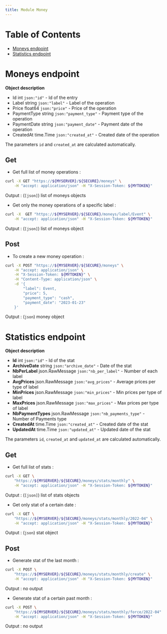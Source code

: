 ```yaml
---
title: Module Money
---
```


# Table of Contents

- [Moneys endpoint](#moneys-endpoint)
- [Statistics endpoint](#statistics-endpoint)

# Moneys endpoint

**Object description**

- Id            int         `json:"id"`             - Id of the entry
- Label         string      `json:"label"`          - Label of the operation
- Price         float64     `json:"price"`          - Price of the operation
- PaymentType   string      `json:"payment_type"`   - Payment type of the operation
- PaymentDate   string      `json:"payment_date"`   - Payment date of the operation
- CreatedAt     time.Time   `json:"created_at"`     - Created date of the operation

The parameters `id` and `created_at` are calculated automatically.

## Get

- Get full list of money operations :

```bash
curl -X GET "https://${MYSERVER}/${SECURE}/moneys" \
    -H "accept: application/json" -H "X-Session-Token: ${MYTOKEN}"
```

Output : (`[json]`) list of moneys objects

- Get only the money operations of a specific label :

```bash
curl -X  GET "https://${MYSERVER}/${SECURE}/moneys/label/Event" \
    -H "accept: application/json" -H "X-Session-Token: ${MYTOKEN}"
```

Output : (`[json]`) list of moneys object

## Post

- To create a new money operation :

```bash
curl -X POST "https://${MYSERVER}/${SECURE}/moneys" \
    -H "accept: application/json" \
    -H "X-Session-Token: ${MYTOKEN}" \
    -H "Content-Type: application/json" \
    -d '{
        "label": Event,
        "price": 5,
        "payment_type": "cash",
        "payment_date": "2023-01-23"
    }'
```

Output : (`json`) money object

# Statistics endpoint

**Object description**

- **Id**                int             `json:"id"`                 - Id of the stat
- **ArchiveDate**       string          `json:"archive_date"`       - Date of the stat
- **NbPerLabel**        json.RawMessage `json:"nb_per_label"`       - Number of each label
- **AvgPrices**         json.RawMessage `json:"avg_prices"`         - Average prices per type of label
- **MinPrices**         json.RawMessage `json:"min_prices"`         - Min prices per type of label
- **MaxPrices**         json.RawMessage `json:"max_prices"`         - Max prices per type of label
- **NbPaymentTypes**    json.RawMessage `json:"nb_payments_type"`   - Number of Payments type
- **CreatedAt**         time.Time       `json:"created_at"`         - Created date of the stat
- **UpdatedAt**         time.Time       `json:"updated_at"`         - Updated date of the stat

The parameters `id`, `created_at` and `updated_at` are calculated automatically.

## Get

- Get full list of stats :

```bash
curl -X GET \
    "https://${MYSERVER}/${SECURE}/moneys/stats/monthly" \
    -H "accept: application/json" -H "X-Session-Token: ${MYTOKEN}"
```

Output : (`[json]`) list of stats objects

- Get only stat of a certain date :

```bash
curl -X GET \
    "https://${MYSERVER}/${SECURE}/moneys/stats/monthly/2022-04" \
    -H "accept: application/json" -H "X-Session-Token: ${MYTOKEN}"
```

Output : (`json`) stat object

## Post

- Generate stat of the last month :

```bash
curl -X POST \
    "https://${MYSERVER}/${SECURE}/moneys/stats/monthly/create" \
    -H "accept: application/json" -H "X-Session-Token: ${MYTOKEN}"
```

Output : no output

- Generate stat of a certain past month :

```bash
curl -X POST \
    "https://${MYSERVER}/${SECURE}/moneys/stats/monthly/force/2022-04" \
    -H "accept: application/json" -H "X-Session-Token: ${MYTOKEN}"
```

Output : no output